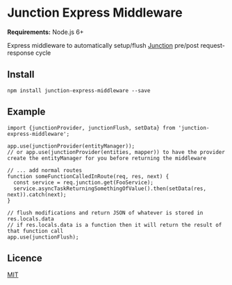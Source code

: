 # Junction Express Middleware
**Requirements:** Node.js 6+

Express middleware to automatically setup/flush [Junction](https://github.com/andy-shea/junction-orm) pre/post request-response cycle

## Install

```npm install junction-express-middleware --save```

## Example

```
import {junctionProvider, junctionFlush, setData} from 'junction-express-middleware';

app.use(junctionProvider(entityManager));
// or app.use(junctionProvider(entities, mapper)) to have the provider create the entityManager for you before returning the middleware

// ... add normal routes
function someFunctionCalledInRoute(req, res, next) {
  const service = req.junction.get(FooService);
  service.asyncTaskReturningSomethingOfValue().then(setData(res, next)).catch(next);
}

// flush modifications and return JSON of whatever is stored in res.locals.data
// if res.locals.data is a function then it will return the result of that function call
app.use(junctionFlush);
```

## Licence

[MIT](./LICENSE)
